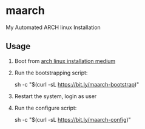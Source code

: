 # maarch

My Automated ARCH linux Installation

## Usage

1. Boot from [arch linux installation medium](https://wiki.archlinux.org/title/Installation_guide#Prepare_an_installation_medium)
2. Run the bootstrapping script:

   sh -c "$(curl -sL https://bit.ly/maarch-bootstrap)"

3. Restart the system, login as user
4. Run the configure script:

   sh -c "$(curl -sL https://bit.ly/maarch-config)"
